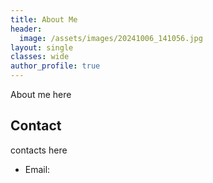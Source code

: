 ```yaml
---
title: About Me
header:
  image: /assets/images/20241006_141056.jpg
layout: single
classes: wide
author_profile: true
---
```


About me here


## Contact

contacts here

- Email: 
